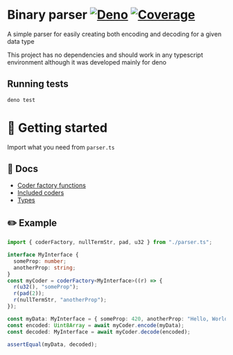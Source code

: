 # Binary parser [![Deno](https://github.com/glooca/parser/actions/workflows/deno.yml/badge.svg?branch=main)](https://github.com/glooca/parser/actions/workflows/deno.yml) [![Coverage](https://img.shields.io/codecov/c/github/glooca/parser?logo=codecov)](https://app.codecov.io/gh/glooca/parser)

A simple parser for easily creating both encoding and decoding for a given data type

This project has no dependencies and should work in any typescript environment although it was developed mainly for deno

## Running tests

```bash
deno test
```

# :tada: Getting started

Import what you need from `parser.ts`

## :pencil: Docs

- [Coder factory functions](docs/coder_factories.md)
- [Included coders](docs/included_coders.md)
- [Types](docs/types.md)

## :pencil2: Example

```ts
import { coderFactory, nullTermStr, pad, u32 } from "./parser.ts";

interface MyInterface {
  someProp: number;
  anotherProp: string;
}
const myCoder = coderFactory<MyInterface>((r) => {
  r(u32(), "someProp");
  r(pad(2));
  r(nullTermStr, "anotherProp");
});

const myData: MyInterface = { someProp: 420, anotherProp: "Hello, World!" };
const encoded: Uint8Array = await myCoder.encode(myData);
const decoded: MyInterface = await myCoder.decode(encoded);

assertEqual(myData, decoded);
```
